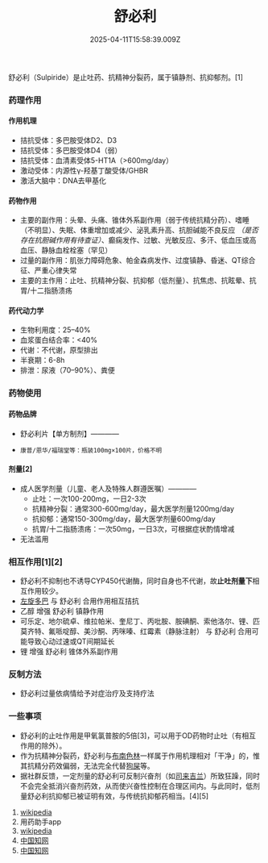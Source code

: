 ﻿---
title: 舒必利
description: 
published: true
date: 2025-04-11T15:58:39.009Z
tags: 
editor: markdown
dateCreated: 2025-04-12T10:05:12.112Z
---

舒必利（Sulpiride）是止吐药、抗精神分裂药，属于镇静剂、抗抑郁剂。[1]
### 药理作用
#### 作用机理
- 拮抗受体：多巴胺受体D2、D3
- 拮抗受体：多巴胺受体D4（弱）
- 拮抗受体：血清素受体5-HT1A（>600mg/day）
- 激动受体：内源性γ-羟基丁酸受体/GHBR
- 激活大脑中：DNA去甲基化
#### 药物作用
- 主要的副作用：头晕、头痛、锥体外系副作用（弱于传统抗精分药）、嗜睡（不明显）、失眠、体重增加或减少、泌乳素升高、抗胆碱能不良反应 *（是否存在抗胆碱作用有待查证）*、癫痫发作、过敏、光敏反应、多汗、低血压或高血压、静脉血栓栓塞（罕见）
- 过量的副作用：肌张力障碍危象、帕金森病发作、过度镇静、昏迷、QT综合征、严重心律失常
- 主要的主作用：止吐、抗精神分裂、抗抑郁（低剂量）、抗焦虑、抗眩晕、抗胃/十二指肠溃疡
#### 药代动力学
- 生物利用度：25–40%
- 血浆蛋白结合率：<40%
- 代谢：不代谢，原型排出
- 半衰期：6-8h
- 排泄：尿液（70–90%）、粪便
### 药物使用
#### 药物品牌
- 舒必利片【单方制剂】————
-     康普/恩华/福瑞堂等：瓶装100mg×100片，价格不明
#### 剂量[2]
- 成人医学剂量（儿童、老人及特殊人群遵医嘱）————
  - 止吐：一次100-200mg，一日2-3次
  - 抗精神分裂：通常300-600mg/day，最大医学剂量1200mg/day
  - 抗抑郁：通常150-300mg/day，最大医学剂量600mg/day
  - 抗胃/十二指肠溃疡：一次50mg，一日3次，可根据症状酌情增减
- 无法滥用
### 相互作用[1][2]
- 舒必利不抑制也不诱导CYP450代谢酶，同时自身也不代谢，故**止吐剂量下**相互作用较少。
- [左旋多巴](https://overspeed-wiki.github.io/%E5%A4%9A%E5%B7%B4%E4%B8%9D%E8%82%BC/) 与 舒必利 合用作用相互拮抗
- 乙醇 增强 舒必利 镇静作用
- 可乐定、地尔硫卓、维拉帕米、奎尼丁、丙吡胺、胺碘酮、索他洛尔、锂、匹莫齐特、氟哌啶醇、美沙酮、丙咪嗪、红霉素（静脉注射） 与 舒必利 合用可能导致心动过速或QT间期延长
- 锂 增强 舒必利 锥体外系副作用
### 反制方法
- 舒必利过量依病情给予对症治疗及支持疗法
### 一些事项
- 舒必利的止吐作用是甲氧氯普胺的5倍[3]，可以用于OD药物时止吐（有相互作用的除外）。
- 作为抗精神分裂药，舒必利与[布南色林](https://overspeed-wiki.github.io/%E5%B8%83%E5%8D%97%E8%89%B2%E6%9E%97/)一样属于作用机理相对「干净」的，惟其抗精分药效偏弱，无法完全代替[狗屎](https://overspeed-wiki.github.io/QTP/)等。
- 据社群反馈，一定剂量的舒必利可反制兴奋剂（如[司来吉兰](https://overspeed-wiki.github.io/%E5%8F%B8%E6%9D%A5%E5%90%89%E5%85%B0-%E8%8B%AF%E4%B9%99%E8%83%BA-%E5%AE%89%E9%9D%9E%E4%BB%96%E9%85%AE/)）所致狂躁，同时不会完全抵消兴奋剂药效，从而使兴奋性控制在合理区间内。与此同时，低剂量舒必利抗抑郁已被证明有效，与传统抗抑郁药相当。[4][5]

1.	[wikipedia](https://en.wikipedia.org/wiki/Sulpiride)
2.  用药助手app
3.  [wikipedia](https://zh.wikipedia.org/wiki/%E8%88%92%E5%BF%85%E5%88%A9)
4.  [中国知网](https://www.cnki.net/KCMS/detail/detail.aspx?dbcode=CJFD&dbname=CJFDLAST2020&filename=ZXJH202026126)
5.  [中国知网](https://www.cnki.net/KCMS/detail/detail.aspx?dbcode=CJFD&dbname=CJFDLAST2020&filename=JYJY201912081)

